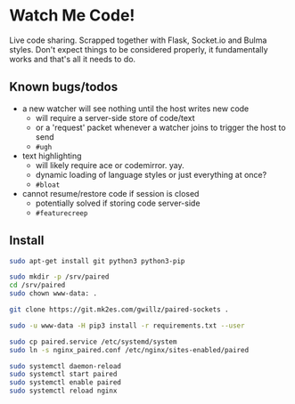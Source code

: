 Watch Me Code!
==============

Live code sharing.
Scrapped together with Flask, Socket.io and Bulma styles.
Don't expect things to be considered properly, it fundamentally works and that's
all it needs to do.


Known bugs/todos
----------------
- a new watcher will see nothing until the host writes new code
  - will require a server-side store of code/text
  - or a 'request' packet whenever a watcher joins to trigger the host to send
  - `#ugh`
- text highlighting
  - will likely require ace or codemirror. yay.
  - dynamic loading of language styles or just everything at once?
  - `#bloat`
- cannot resume/restore code if session is closed
  - potentially solved if storing code server-side
  - `#featurecreep`


Install
-------
```sh
sudo apt-get install git python3 python3-pip

sudo mkdir -p /srv/paired
cd /srv/paired
sudo chown www-data: .

git clone https://git.mk2es.com/gwillz/paired-sockets .

sudo -u www-data -H pip3 install -r requirements.txt --user

sudo cp paired.service /etc/systemd/system
sudo ln -s nginx_paired.conf /etc/nginx/sites-enabled/paired

sudo systemctl daemon-reload
sudo systemctl start paired
sudo systemctl enable paired
sudo systemctl reload nginx
```
